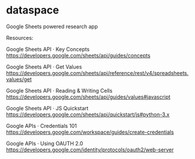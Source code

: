 # dataspace
Google Sheets powered research app


Resources:

Google Sheets API · Key Concepts
https://developers.google.com/sheets/api/guides/concepts

Google Sheets API · Get Values
https://developers.google.com/sheets/api/reference/rest/v4/spreadsheets.values/get

Google Sheets API · Reading & Writing Cells
https://developers.google.com/sheets/api/guides/values#javascript

Google Sheets API · JS Quickstart
https://developers.google.com/sheets/api/quickstart/js#python-3.x

Google APIs · Credentials 101
https://developers.google.com/workspace/guides/create-credentials

Google APIs · Using OAUTH 2.0
https://developers.google.com/identity/protocols/oauth2/web-server